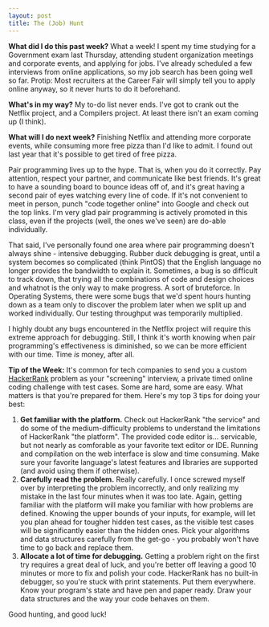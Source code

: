 ```yaml
---
layout: post
title: The (Job) Hunt
---
```


**What did I do this past week?** What a week! I spent my time studying for a Government exam last Thursday, attending student organization meetings and corporate events, and applying for jobs. I've already scheduled a few interviews from online applications, so my job search has been going well so far. Protip: Most recruiters at the Career Fair will simply tell you to apply online anyway, so it never hurts to do it beforehand.

**What's in my way?** My to-do list never ends. I've got to crank out the Netflix project, and a Compilers project. At least there isn't an exam coming up (I think).

**What will I do next week?** Finishing Netflix and attending more corporate events, while consuming more free pizza than I'd like to admit. I found out last year that it's possible to get tired of free pizza.

Pair programming lives up to the hype. That is, when you do it correctly. Pay attention, respect your partner, and communicate like best friends. It's great to have a sounding board to bounce ideas off of, and it's great having a second pair of eyes watching every line of code. If it's not convenient to meet in person, punch "code together online" into Google and check out the top links. I'm very glad pair programming is actively promoted in this class, even if the projects (well, the ones we've seen) are do-able individually.

That said, I've personally found one area where pair programming doesn't always shine - intensive debugging. Rubber duck debugging is great, until a system becomes so complicated (think PintOS) that the English language no longer provides the bandwidth to explain it. Sometimes, a bug is so difficult to track down, that trying all the combinations of code and design choices and whatnot is the only way to make progress. A sort of bruteforce. In Operating Systems, there were some bugs that we'd spent hours hunting down as a team only to discover the problem later when we split up and worked individually. Our testing throughput was temporarily multiplied.

I highly doubt any bugs encountered in the Netflix project will require this extreme approach for debugging. Still, I think it's worth knowing when pair programming's effectiveness is diminished, so we can be more efficient with our time. Time *is* money, after all.

**Tip of the Week:** It's common for tech companies to send you a custom [HackerRank](https://www.hackerrank.com/) problem as your "screening" interview, a private timed online coding challenge with test cases. Some are hard, some are easy. What matters is that you're prepared for them. Here's my top 3 tips for doing your best:

 1. **Get familiar with the platform.** Check out HackerRank "the service" and do some of the medium-difficulty problems to understand the limitations of HackerRank "the platform". The provided code editor is... servicable, but not nearly as comforable as your favorite text editor or IDE. Running and compilation on the web interface is slow and time consuming. Make sure your favorite language's latest features and libraries are supported (and avoid using them if otherwise).
 2. **Carefully read the problem.** Really carefully. I once screwed myself over by interpreting the problem incorrectly, and only realizing my mistake in the last four minutes when it was too late. Again, getting familiar with the platform will make you familiar with how problems are defined. Knowing the upper bounds of your inputs, for example, will let you plan ahead for tougher hidden test cases, as the visible test cases will be significantly easier than the hidden ones. Pick your algorithms and data structures carefully from the get-go  - you probably won't have time to go back and replace them.
 3. **Allocate a lot of time for debugging.** Getting a problem right on the first try requires a great deal of luck, and you're better off leaving a good 10 minutes or more to fix and polish your code. HackerRank has no built-in debugger, so you're stuck with print statements. Put them everywhere. Know your program's state and have pen and paper ready. Draw your data structures and the way your code behaves on them.

Good hunting, and good luck!